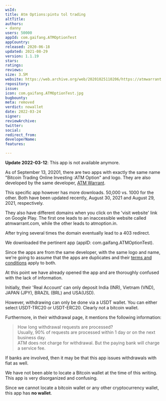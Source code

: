 ```yaml
---
wsId: 
title: Atm Options:pintu tol trading
altTitle: 
authors:
- danny
users: 50000
appId: com.gaifang.ATMOptionTest
appCountry: 
released: 2020-06-18
updated: 2021-08-29
version: 1.1.19
stars: 
ratings: 
reviews: 
size: 3.5M
website: https://web.archive.org/web/20201025110206/https://atmwarrant.com/
repository: 
issue: 
icon: com.gaifang.ATMOptionTest.jpg
bugbounty: 
meta: removed
verdict: nowallet
date: 2022-03-24
signer: 
reviewArchive: 
twitter: 
social: 
redirect_from: 
developerName: 
features: 

---
```


**Update 2022-03-12**: This app is not available anymore.

As of September 13, 20201, there are two apps with exactly the same name "Bitcoin Trading Online Investing :ATM Option" and logo. They are also developed by the same developer, [ATM Warrant](https://play.google.com/store/apps/developer?id=ATM+Warrant).

This specific app however has more downloads. 50,000 vs. 1000 for the other. Both have been updated recently, August 30, 2021 and August 29, 2021, respectively.

They also have different domains when you click on the 'visit website' link on Google Play. The first one leads to an inaccessible website called atmwarrant.com, while the other leads to atmoption.in. 

After trying several times the domain eventually lead to a 403 redirect.

We downloaded the pertinent app (appID: com.gaifang.ATMOptionTest).

Since the apps are from the same developer, with the same logo and name, we're going to assume that the apps are duplicates and their [terms and conditions](https://atmoption.in/termsConditions) apply to both. 

At this point we have already opened the app and are thoroughly confused with the lack of information. 

Initially, their 'Real Account' can only deposit India (INR), Vietnam (VND), JAPAN (JPY), BRAZIL (BRL) and USA(USD). 

However, withdrawing can only be done via a USDT wallet. You can either select USDT-TRC20 or USDT-ERC20. Clearly not a bitcoin wallet. 

Furthermore, in their withdrawal page, it mentions the following information:
> How long withdrawal requests are processed?<br>
Usually, 90% of requests are processed within 1 day or on the next business day.<br>
ATM does not charge for withdrawal. But the paying bank will charge a service fee.

If banks are involved, then it may be that this app issues withdrawals with fiat as well. 

We have not been able to locate a Bitcoin wallet at the time of this writing. This app is very disorganized and confusing. 

Since we cannot locate a bitcoin wallet or any other cryptocurrency wallet, this app has **no wallet**.





